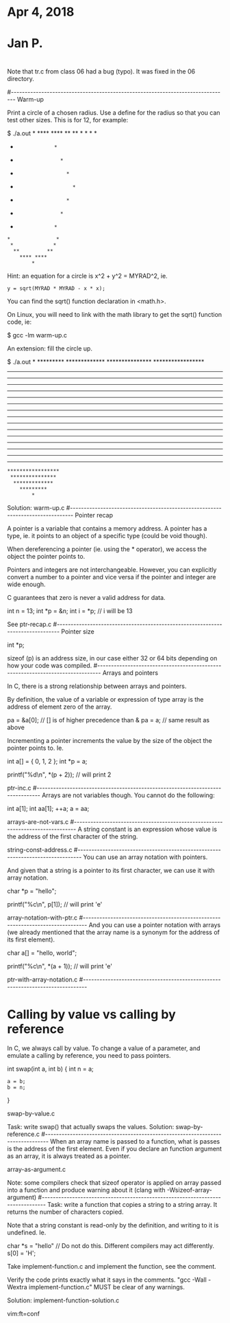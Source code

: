 #
# Apr 4, 2018
#
# Jan P.
#

Note that tr.c from class 06 had a bug (typo).  It was fixed in the 06
directory.

#-------------------------------------------------------------------------------
Warm-up

Print a circle of a chosen radius.  Use a define for the radius so that you can
test other sizes.  This is for 12, for example:

$ ./a.out
            *
        **** ****
      **         **
     *             *
    *               *
   *                 *
  *                   *

 *                     *



*                       *



 *                     *

  *                   *
   *                 *
    *               *
     *             *
      **         **
        **** ****
            *

Hint: an equation for a circle is x^2 + y^2 = MYRAD^2, ie.

	y = sqrt(MYRAD * MYRAD - x * x);

You can find the sqrt() function declaration in <math.h>.

On Linux, you will need to link with the math library to get the sqrt() function
code, ie:

$ gcc -lm warm-up.c

An extension: fill the circle up.

$ ./a.out
            *
        *********
      *************
     ***************
    *****************
   *******************
  *********************
  *********************
 ***********************
 ***********************
 ***********************
 ***********************
*************************
 ***********************
 ***********************
 ***********************
 ***********************
  *********************
  *********************
   *******************
    *****************
     ***************
      *************
        *********
            *

Solution: warm-up.c
#-------------------------------------------------------------------------------
Pointer recap

A pointer is a variable that contains a memory address.  A pointer has a type,
ie. it points to an object of a specific type (could be void though).

When dereferencing a pointer (ie. using the * operator), we access the object
the pointer points to.

Pointers and integers are not interchangeable.  However, you can explicitly
convert a number to a pointer and vice versa if the pointer and integer are wide
enough.

C guarantees that zero is never a valid address for data.

int n = 13;
int *p = &n;
int i = *p;	// i will be 13

See ptr-recap.c
#-------------------------------------------------------------------------------
Pointer size

int *p;

sizeof (p) is an address size, in our case either 32 or 64 bits depending on how
your code was compiled.
#-------------------------------------------------------------------------------
Arrays and pointers

In C, there is a strong relationship between arrays and pointers.

By definition, the value of a variable or expression of type array is the
address of element zero of the array.

pa = &a[0];	// [] is of higher precedence than &
pa = a;		// same result as above

Incrementing a pointer increments the value by the size of the object the
pointer points to.  Ie.

int a[] = { 0, 1, 2 };
int *p = a;

printf("%d\n", *(p + 2));	// will print 2

ptr-inc.c
#-------------------------------------------------------------------------------
Arrays are not variables though.  You cannot do the following:

int a[1];
int aa[1];
++a;
a = aa;

arrays-are-not-vars.c
#-------------------------------------------------------------------------------
A string constant is an expression whose value is the address of the first
character of the string.

string-const-address.c
#-------------------------------------------------------------------------------
You can use an array notation with pointers.

And given that a string is a pointer to its first character, we can use it with
array notation.

char *p = "hello";

printf("%c\n", p[1]);	// will print 'e'

array-notation-with-ptr.c
#-------------------------------------------------------------------------------
And you can use a pointer notation with arrays (we already mentioned that the
array name is a synonym for the address of its first element).

char a[] = "hello, world";

printf("%c\n", *(a + 1));	// will print 'e'

ptr-with-array-notation.c
#-------------------------------------------------------------------------------
# Calling by value vs calling by reference

In C, we always call by value.  To change a value of a parameter, and emulate a
calling by reference, you need to pass pointers.

int
swap(int a, int b)
{
	int n = a;

	a = b;
	b = n;
}

swap-by-value.c

Task: write swap() that actually swaps the values.
Solution: swap-by-reference.c
#-------------------------------------------------------------------------------
When an array name is passed to a function, what is passes is the address of the
first element.  Even if you declare an function argument as an array, it is
always treated as a pointer.

array-as-argument.c

Note: some compilers check that sizeof operator is applied on array passed into
      a function and produce warning about it (clang with
      -Wsizeof-array-argument)
#-------------------------------------------------------------------------------
Task: write a function that copies a string to a string array.  It returns
the number of characters copied.

Note that a string constant is read-only by the definition, and writing to it is
undefined.  Ie.

char *s = "hello"
// Do not do this.  Different compilers may act differently.
s[0] = 'H';

Take implement-function.c and implement the function, see the comment.

Verify the code prints exactly what it says in the comments.  "gcc -Wall -Wextra
implement-function.c" MUST be clear of any warnings.

Solution: implement-function-solution.c

vim:ft=conf
